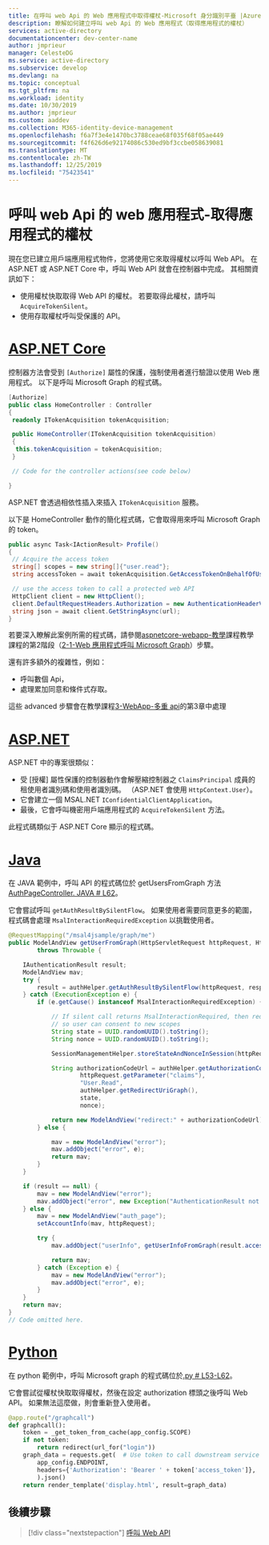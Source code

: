 ```yaml
---
title: 在呼叫 web Api 的 Web 應用程式中取得權杖-Microsoft 身分識別平臺 |Azure
description: 瞭解如何建立呼叫 web Api 的 Web 應用程式（取得應用程式的權杖）
services: active-directory
documentationcenter: dev-center-name
author: jmprieur
manager: CelesteDG
ms.service: active-directory
ms.subservice: develop
ms.devlang: na
ms.topic: conceptual
ms.tgt_pltfrm: na
ms.workload: identity
ms.date: 10/30/2019
ms.author: jmprieur
ms.custom: aaddev
ms.collection: M365-identity-device-management
ms.openlocfilehash: f6a7f3e4e1470bc3788ceae68f035f68f05ae449
ms.sourcegitcommit: f4f626d6e92174086c530ed9bf3ccbe058639081
ms.translationtype: MT
ms.contentlocale: zh-TW
ms.lasthandoff: 12/25/2019
ms.locfileid: "75423541"
---
```

# <a name="web-app-that-calls-web-apis---acquire-a-token-for-the-app"></a>呼叫 web Api 的 web 應用程式-取得應用程式的權杖

現在您已建立用戶端應用程式物件，您將使用它來取得權杖以呼叫 Web API。 在 ASP.NET 或 ASP.NET Core 中，呼叫 Web API 就會在控制器中完成。 其相關資訊如下：

- 使用權杖快取取得 Web API 的權杖。 若要取得此權杖，請呼叫 `AcquireTokenSilent`。
- 使用存取權杖呼叫受保護的 API。

# <a name="aspnet-coretabaspnetcore"></a>[ASP.NET Core](#tab/aspnetcore)

控制器方法會受到 `[Authorize]` 屬性的保護，強制使用者進行驗證以使用 Web 應用程式。 以下是呼叫 Microsoft Graph 的程式碼。

```csharp
[Authorize]
public class HomeController : Controller
{
 readonly ITokenAcquisition tokenAcquisition;

 public HomeController(ITokenAcquisition tokenAcquisition)
 {
  this.tokenAcquisition = tokenAcquisition;
 }

 // Code for the controller actions(see code below)

}
```

ASP.NET 會透過相依性插入來插入 `ITokenAcquisition` 服務。


以下是 HomeController 動作的簡化程式碼，它會取得用來呼叫 Microsoft Graph 的 token。

```csharp
public async Task<IActionResult> Profile()
{
 // Acquire the access token
 string[] scopes = new string[]{"user.read"};
 string accessToken = await tokenAcquisition.GetAccessTokenOnBehalfOfUserAsync(scopes);

 // use the access token to call a protected web API
 HttpClient client = new HttpClient();
 client.DefaultRequestHeaders.Authorization = new AuthenticationHeaderValue("Bearer", accessToken);
 string json = await client.GetStringAsync(url);
}
```

若要深入瞭解此案例所需的程式碼，請參閱[aspnetcore-webapp-教學](https://github.com/Azure-Samples/ms-identity-aspnetcore-webapp-tutorial)課程教學課程的第2階段（[2-1-Web 應用程式呼叫 Microsoft Graph](https://github.com/Azure-Samples/active-directory-aspnetcore-webapp-openidconnect-v2/tree/master/2-WebApp-graph-user/2-1-Call-MSGraph)）步驟。

還有許多額外的複雜性，例如：

- 呼叫數個 Api，
- 處理累加同意和條件式存取。

這些 advanced 步驟會在教學課程[3-WebApp-多重 api](https://github.com/Azure-Samples/active-directory-aspnetcore-webapp-openidconnect-v2/tree/master/3-WebApp-multi-APIs)的第3章中處理

# <a name="aspnettabaspnet"></a>[ASP.NET](#tab/aspnet)

ASP.NET 中的專案很類似：

- 受 [授權] 屬性保護的控制器動作會解壓縮控制器之 `ClaimsPrincipal` 成員的租使用者識別碼和使用者識別碼。 （ASP.NET 會使用 `HttpContext.User`）。
- 它會建立一個 MSAL.NET `IConfidentialClientApplication`。
- 最後，它會呼叫機密用戶端應用程式的 `AcquireTokenSilent` 方法。

此程式碼類似于 ASP.NET Core 顯示的程式碼。

# <a name="javatabjava"></a>[Java](#tab/java)

在 JAVA 範例中，呼叫 API 的程式碼位於 getUsersFromGraph 方法[AuthPageController. JAVA # L62](https://github.com/Azure-Samples/ms-identity-java-webapp/blob/d55ee4ac0ce2c43378f2c99fd6e6856d41bdf144/src/main/java/com/microsoft/azure/msalwebsample/AuthPageController.java#L62)。

它會嘗試呼叫 `getAuthResultBySilentFlow`。 如果使用者需要同意更多的範圍，程式碼會處理 `MsalInteractionRequiredException` 以挑戰使用者。

```java
@RequestMapping("/msal4jsample/graph/me")
public ModelAndView getUserFromGraph(HttpServletRequest httpRequest, HttpServletResponse response)
        throws Throwable {

    IAuthenticationResult result;
    ModelAndView mav;
    try {
        result = authHelper.getAuthResultBySilentFlow(httpRequest, response);
    } catch (ExecutionException e) {
        if (e.getCause() instanceof MsalInteractionRequiredException) {

            // If silent call returns MsalInteractionRequired, then redirect to Authorization endpoint
            // so user can consent to new scopes
            String state = UUID.randomUUID().toString();
            String nonce = UUID.randomUUID().toString();

            SessionManagementHelper.storeStateAndNonceInSession(httpRequest.getSession(), state, nonce);

            String authorizationCodeUrl = authHelper.getAuthorizationCodeUrl(
                    httpRequest.getParameter("claims"),
                    "User.Read",
                    authHelper.getRedirectUriGraph(),
                    state,
                    nonce);

            return new ModelAndView("redirect:" + authorizationCodeUrl);
        } else {

            mav = new ModelAndView("error");
            mav.addObject("error", e);
            return mav;
        }
    }

    if (result == null) {
        mav = new ModelAndView("error");
        mav.addObject("error", new Exception("AuthenticationResult not found in session."));
    } else {
        mav = new ModelAndView("auth_page");
        setAccountInfo(mav, httpRequest);

        try {
            mav.addObject("userInfo", getUserInfoFromGraph(result.accessToken()));

            return mav;
        } catch (Exception e) {
            mav = new ModelAndView("error");
            mav.addObject("error", e);
        }
    }
    return mav;
}
// Code omitted here.
```

# <a name="pythontabpython"></a>[Python](#tab/python)

在 python 範例中，呼叫 Microsoft graph 的程式碼位於[.py # L53-L62](https://github.com/Azure-Samples/ms-identity-python-webapp/blob/48637475ed7d7733795ebeac55c5d58663714c60/app.py#L53-L62)。

它會嘗試從權杖快取取得權杖，然後在設定 authorization 標頭之後呼叫 Web API。 如果無法這麼做，則會重新登入使用者。

```python
@app.route("/graphcall")
def graphcall():
    token = _get_token_from_cache(app_config.SCOPE)
    if not token:
        return redirect(url_for("login"))
    graph_data = requests.get(  # Use token to call downstream service
        app_config.ENDPOINT,
        headers={'Authorization': 'Bearer ' + token['access_token']},
        ).json()
    return render_template('display.html', result=graph_data)
```

## <a name="next-steps"></a>後續步驟

> [!div class="nextstepaction"]
> [呼叫 Web API](scenario-web-app-call-api-call-api.md)
